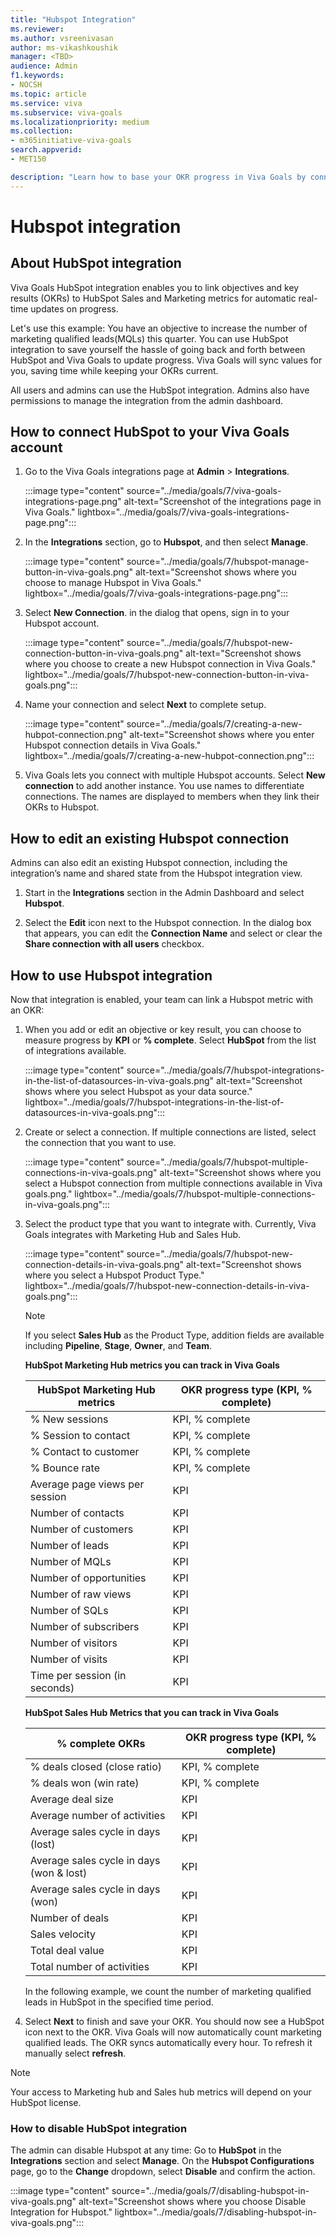 ```yaml
---
title: "Hubspot Integration"
ms.reviewer: 
ms.author: vsreenivasan
author: ms-vikashkoushik
manager: <TBD>
audience: Admin
f1.keywords:
- NOCSH
ms.topic: article
ms.service: viva
ms.subservice: viva-goals
ms.localizationpriority: medium
ms.collection:  
- m365initiative-viva-goals
search.appverid:
- MET150

description: "Learn how to base your OKR progress in Viva Goals by connecting with significant HubSpot metrics."
---
```


# Hubspot integration

## About HubSpot integration
    
Viva Goals HubSpot integration enables you to link objectives and key results (OKRs) to HubSpot Sales and Marketing metrics for automatic real-time updates on progress. 

Let's use this example: You have an objective to increase the number of marketing qualified leads(MQLs) this quarter. You can use HubSpot integration to save yourself the hassle of going back and forth between HubSpot and Viva Goals to update progress. Viva Goals will sync values for you, saving time while keeping your OKRs current.
    
All users and admins can use the HubSpot integration. Admins also have permissions to manage the integration from the admin dashboard.

## How to connect HubSpot to your Viva Goals account

1. Go to the Viva Goals integrations page at **Admin** > **Integrations**.  
    
    :::image type="content" source="../media/goals/7/viva-goals-integrations-page.png" alt-text="Screenshot of the integrations page in Viva Goals." lightbox="../media/goals/7/viva-goals-integrations-page.png":::

2. In the **Integrations** section, go to **Hubspot**, and then select **Manage**.

    :::image type="content" source="../media/goals/7/hubspot-manage-button-in-viva-goals.png" alt-text="Screenshot shows where you choose to manage Hubspot in Viva Goals." lightbox="../media/goals/7/viva-goals-integrations-page.png":::

3. Select **New Connection**. in the dialog that opens, sign in to your Hubspot account.
    
    :::image type="content" source="../media/goals/7/hubspot-new-connection-button-in-viva-goals.png" alt-text="Screenshot shows where you choose to create a new Hubspot connection in Viva Goals." lightbox="../media/goals/7/hubspot-new-connection-button-in-viva-goals.png":::

4. Name your connection and select **Next** to complete setup.
    
    :::image type="content" source="../media/goals/7/creating-a-new-hubpot-connection.png" alt-text="Screenshot shows where you enter Hubspot connection details in Viva Goals." lightbox="../media/goals/7/creating-a-new-hubpot-connection.png":::

5. Viva Goals lets you connect with multiple Hubspot accounts. Select **New connection** to add another instance. You use names to differentiate connections. The names are displayed to members when they link their OKRs to Hubspot.

## How to edit an existing Hubspot connection

Admins can also edit an existing Hubspot connection, including the integration’s name and shared state  from the Hubspot integration view. 

1. Start in the **Integrations** section in the Admin Dashboard and select **Hubspot**.  

2. Select the **Edit** icon next to the Hubspot connection. In the dialog box that appears, you can edit the **Connection Name** and select or clear the **Share connection with all users** checkbox.

## How to use Hubspot integration

Now that integration is enabled, your team can link a Hubspot metric with an OKR:

1. When you add or edit an objective or key result, you can choose to measure progress by **KPI** or **% complete**. Select **HubSpot** from the list of integrations available.
    
    :::image type="content" source="../media/goals/7/hubspot-integrations-in-the-list-of-datasources-in-viva-goals.png" alt-text="Screenshot shows where you select Hubspot as your data source." lightbox="../media/goals/7/hubspot-integrations-in-the-list-of-datasources-in-viva-goals.png":::

2. Create or select a connection. If multiple connections are listed, select the connection that you want to use.
    
    :::image type="content" source="../media/goals/7/hubspot-multiple-connections-in-viva-goals.png" alt-text="Screenshot shows where you select a Hubspot connection from multiple connections available in Viva goals.png." lightbox="../media/goals/7/hubspot-multiple-connections-in-viva-goals.png":::

3. Select the product type that you want to integrate with. Currently, Viva Goals integrates with Marketing Hub and Sales Hub.
    
    :::image type="content" source="../media/goals/7/hubspot-new-connection-details-in-viva-goals.png" alt-text="Screenshot shows where you select a Hubspot Product Type." lightbox="../media/goals/7/hubspot-new-connection-details-in-viva-goals.png":::

    > [!NOTE]
    > If you select **Sales Hub** as the Product Type, addition fields are available including **Pipeline**, **Stage**, **Owner**, and **Team**.

    **HubSpot Marketing Hub metrics you can track in Viva Goals**

    | HubSpot Marketing Hub metrics | OKR progress type (KPI, % complete) |
    |---------|---------|
    | % New sessions | KPI, % complete |
    | % Session to contact | KPI, % complete |
    | % Contact to customer | KPI, % complete |
    | % Bounce rate | KPI, % complete |
    | Average page views per session | KPI |
    | Number of contacts | KPI |
    | Number of customers | KPI |
    | Number of leads | KPI |
    | Number of MQLs | KPI |
    | Number of opportunities | KPI |
    | Number of raw views | KPI |
    | Number of SQLs | KPI |
    | Number of subscribers | KPI |
    | Number of visitors | KPI |
    | Number of visits | KPI |
    | Time per session (in seconds) | KPI |

    **HubSpot Sales Hub Metrics that you can track in Viva Goals**

    | % complete OKRs | OKR progress type (KPI, % complete) |
    |---------|---------|
    | % deals closed (close ratio) | KPI, % complete |
    | % deals won (win rate) | KPI, % complete |
    | Average deal size | KPI |
    | Average number of activities | KPI |
    | Average sales cycle in days (lost) | KPI |
    | Average sales cycle in days (won & lost) | KPI |
    | Average sales cycle in days (won) | KPI |
    | Number of deals | KPI |
    | Sales velocity | KPI |
    | Total deal value | KPI |
    | Total number of activities | KPI |

    In the following example, we count the number of marketing qualified leads in HubSpot in the specified time period.

4. Select **Next** to finish and save your OKR. You should now see a HubSpot icon next to the OKR. Viva Goals will now automatically count marketing qualified leads. The OKR syncs automatically every hour. To refresh it manually select **refresh**.

> [!NOTE]
> Your access to Marketing hub and Sales hub metrics will depend on your HubSpot license.

### How to disable HubSpot integration 
The admin can disable Hubspot at any time: Go to **HubSpot** in the **Integrations** section and select **Manage**. On the **Hubspot Configurations** page, go to the **Change** dropdown, select **Disable** and confirm the action.
    
:::image type="content" source="../media/goals/7/disabling-hubspot-in-viva-goals.png" alt-text="Screenshot shows where you choose Disable Integration for Hubspot." lightbox="../media/goals/7/disabling-hubspot-in-viva-goals.png"::: 
